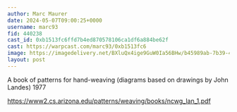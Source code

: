 ```yaml
---
author: Marc Maurer
date: 2024-05-07T09:00:25+0000
username: marc93
fid: 440238
cast_id: 0xb1513fc6ffd7b4ed870578106ca1df6a884be62f
cast: https://warpcast.com/marc93/0xb1513fc6
image: https://imagedelivery.net/BXluQx4ige9GuW0Ia56BHw/b45989ab-7b39-4b74-96ad-578151d7bb00/original
layout: post
---
```

A book of patterns for hand-weaving (diagrams based on drawings by John Landes) 1977  
  
https://www2.cs.arizona.edu/patterns/weaving/books/ncwg_lan_1.pdf  

<img src='https://imagedelivery.net/BXluQx4ige9GuW0Ia56BHw/b45989ab-7b39-4b74-96ad-578151d7bb00/original' alt='' referrerpolicy='no-referrer'/>